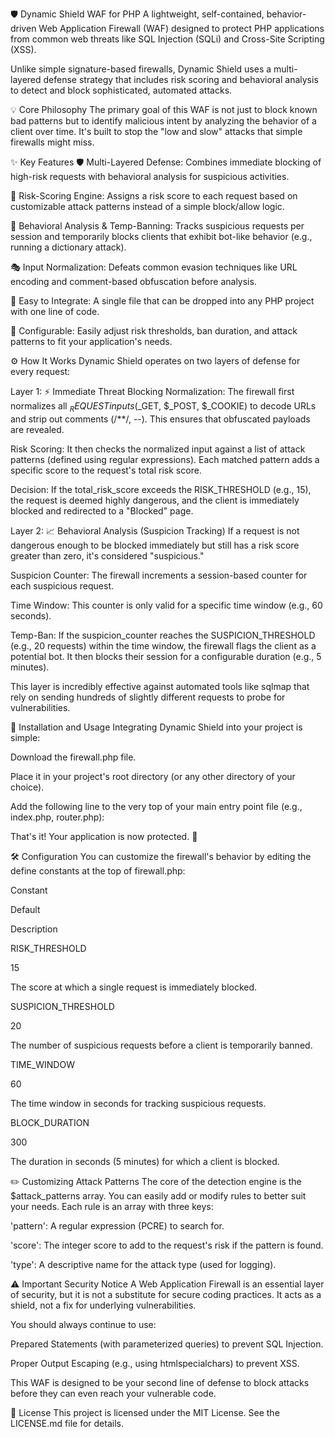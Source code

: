 🛡️ Dynamic Shield WAF for PHP
A lightweight, self-contained, behavior-driven Web Application Firewall (WAF) designed to protect PHP applications from common web threats like SQL Injection (SQLi) and Cross-Site Scripting (XSS).

Unlike simple signature-based firewalls, Dynamic Shield uses a multi-layered defense strategy that includes risk scoring and behavioral analysis to detect and block sophisticated, automated attacks.

💡 Core Philosophy
The primary goal of this WAF is not just to block known bad patterns but to identify malicious intent by analyzing the behavior of a client over time. It's built to stop the "low and slow" attacks that simple firewalls might miss.

✨ Key Features
🛡️ Multi-Layered Defense: Combines immediate blocking of high-risk requests with behavioral analysis for suspicious activities.

💯 Risk-Scoring Engine: Assigns a risk score to each request based on customizable attack patterns instead of a simple block/allow logic.

🤖 Behavioral Analysis & Temp-Banning: Tracks suspicious requests per session and temporarily blocks clients that exhibit bot-like behavior (e.g., running a dictionary attack).

🎭 Input Normalization: Defeats common evasion techniques like URL encoding and comment-based obfuscation before analysis.

🔌 Easy to Integrate: A single file that can be dropped into any PHP project with one line of code.

🔧 Configurable: Easily adjust risk thresholds, ban duration, and attack patterns to fit your application's needs.

⚙️ How It Works
Dynamic Shield operates on two layers of defense for every request:

Layer 1: ⚡ Immediate Threat Blocking
Normalization: The firewall first normalizes all $_REQUEST inputs ($_GET, $_POST, $_COOKIE) to decode URLs and strip out comments (/**/, --). This ensures that obfuscated payloads are revealed.

Risk Scoring: It then checks the normalized input against a list of attack patterns (defined using regular expressions). Each matched pattern adds a specific score to the request's total risk score.

Decision: If the total_risk_score exceeds the RISK_THRESHOLD (e.g., 15), the request is deemed highly dangerous, and the client is immediately blocked and redirected to a "Blocked" page.

Layer 2: 📈 Behavioral Analysis (Suspicion Tracking)
If a request is not dangerous enough to be blocked immediately but still has a risk score greater than zero, it's considered "suspicious."

Suspicion Counter: The firewall increments a session-based counter for each suspicious request.

Time Window: This counter is only valid for a specific time window (e.g., 60 seconds).

Temp-Ban: If the suspicion_counter reaches the SUSPICION_THRESHOLD (e.g., 20 requests) within the time window, the firewall flags the client as a potential bot. It then blocks their session for a configurable duration (e.g., 5 minutes).

This layer is incredibly effective against automated tools like sqlmap that rely on sending hundreds of slightly different requests to probe for vulnerabilities.

🚀 Installation and Usage
Integrating Dynamic Shield into your project is simple:

Download the firewall.php file.

Place it in your project's root directory (or any other directory of your choice).

Add the following line to the very top of your main entry point file (e.g., index.php, router.php):

<?php

// Include and execute the firewall before any other code runs.
require_once 'firewall.php';

// ... the rest of your application's code follows ...

?>

That's it! Your application is now protected. 🎉

🛠️ Configuration
You can customize the firewall's behavior by editing the define constants at the top of firewall.php:

Constant

Default

Description

RISK_THRESHOLD

15

The score at which a single request is immediately blocked.

SUSPICION_THRESHOLD

20

The number of suspicious requests before a client is temporarily banned.

TIME_WINDOW

60

The time window in seconds for tracking suspicious requests.

BLOCK_DURATION

300

The duration in seconds (5 minutes) for which a client is blocked.

✏️ Customizing Attack Patterns
The core of the detection engine is the $attack_patterns array. You can easily add or modify rules to better suit your needs. Each rule is an array with three keys:

'pattern': A regular expression (PCRE) to search for.

'score': The integer score to add to the request's risk if the pattern is found.

'type': A descriptive name for the attack type (used for logging).

⚠️ Important Security Notice
A Web Application Firewall is an essential layer of security, but it is not a substitute for secure coding practices. It acts as a shield, not a fix for underlying vulnerabilities.

You should always continue to use:

Prepared Statements (with parameterized queries) to prevent SQL Injection.

Proper Output Escaping (e.g., using htmlspecialchars) to prevent XSS.

This WAF is designed to be your second line of defense to block attacks before they can even reach your vulnerable code.

📜 License
This project is licensed under the MIT License. See the LICENSE.md file for details.
